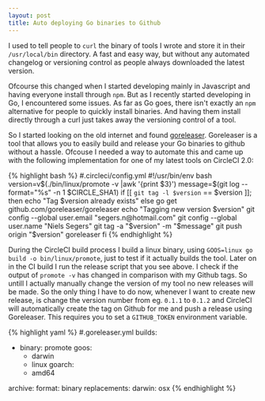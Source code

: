 ```yaml
---
layout: post
title: Auto deploying Go binaries to Github
---
```


I used to tell people to `curl` the binary of tools I wrote and store it in their `/usr/local/bin` directory. A fast and easy way, but without any automated changelog or versioning control as people always downloaded the latest version.

Ofcourse this changed when I started developing mainly in Javascript and having everyone install through `npm`. But as I recently started developing in Go, I encountered some issues. As far as Go goes, there isn't exactly an `npm` alternative for people to quickly install binaries. And having them install directly through a curl just takes away the versioning control of a tool.

So I started looking on the old internet and found [goreleaser](https://goreleaser.com). Goreleaser is a tool that allows you to easily build and release your Go binaries to github without a hassle. Ofcouse I needed a way to automate this and came up with the following implementation for one of my latest tools on CircleCI 2.0:

{% highlight bash %}
#.circleci/config.yml
#!/usr/bin/env bash
version=v$(./bin/linux/promote -v |awk '{print $3}')
message=$(git log --format="%s" -n 1 $CIRCLE_SHA1)
if [[ `git tag -l $version` == $version ]]; then
    echo "Tag $version already exists"
else
    go get github.com/goreleaser/goreleaser
    echo "Tagging new version $version"
    git config --global user.email "segers.n@hotmail.com"
    git config --global user.name "Niels Segers"
    git tag -a "$version" -m "$message"
    git push origin "$version"
    goreleaser
fi
{% endhighlight %}

During the CircleCI build process I build a linux binary, using `GOOS=linux go build -o bin/linux/promote`, just to test if it actually builds the tool. Later on in the CI build I run the release script that you see above. I check if the output of `promote -v` has changed in comparison with my Github tags. So untill I actually manually change the version of my tool no new releases will be made. So the only thing I have to do now, whenever I want to create new release, is change the version number from eg. `0.1.1` to `0.1.2` and CircleCI will automatically create the tag on Github for me and push a release using Goreleaser. This requires you to set a `GITHUB_TOKEN` environment variable.

{% highlight yaml %}
#.goreleaser.yml
builds:
  - binary: promote
    goos:
      - darwin
      - linux
    goarch:
      - amd64
  
archive:
  format: binary
  replacements:
    darwin: osx
{% endhighlight %}
